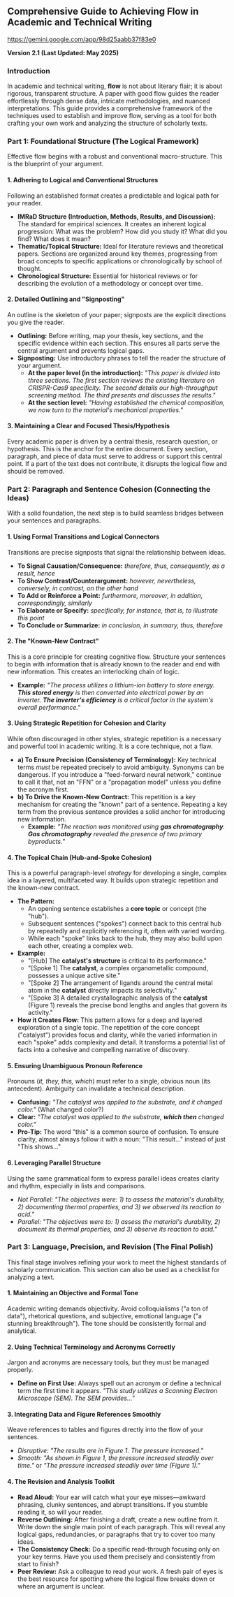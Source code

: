 ## **Comprehensive Guide to Achieving Flow in Academic and Technical Writing**

https://gemini.google.com/app/98d25aabb37f83e0

**Version 2.1 (Last Updated: May 2025)**

### **Introduction**

In academic and technical writing, **flow** is not about literary flair; it is about rigorous, transparent structure. A paper with good flow guides the reader effortlessly through dense data, intricate methodologies, and nuanced interpretations. This guide provides a comprehensive framework of the techniques used to establish and improve flow, serving as a tool for both crafting your own work and analyzing the structure of scholarly texts.

### **Part 1: Foundational Structure (The Logical Framework)**

Effective flow begins with a robust and conventional macro-structure. This is the blueprint of your argument.

#### **1. Adhering to Logical and Conventional Structures**

Following an established format creates a predictable and logical path for your reader.

- **IMRaD Structure (Introduction, Methods, Results, and Discussion):** The standard for empirical sciences. It creates an inherent logical progression: What was the problem? How did you study it? What did you find? What does it mean?
- **Thematic/Topical Structure:** Ideal for literature reviews and theoretical papers. Sections are organized around key themes, progressing from broad concepts to specific applications or chronologically by school of thought.
- **Chronological Structure:** Essential for historical reviews or for describing the evolution of a methodology or concept over time.

#### **2. Detailed Outlining and "Signposting"**

An outline is the skeleton of your paper; signposts are the explicit directions you give the reader.

- **Outlining:** Before writing, map your thesis, key sections, and the specific evidence within each section. This ensures all parts serve the central argument and prevents logical gaps.
- **Signposting:** Use introductory phrases to tell the reader the structure of your argument.
    - **At the paper level (in the introduction):** _"This paper is divided into three sections. The first section reviews the existing literature on CRISPR-Cas9 specificity. The second details our high-throughput screening method. The third presents and discusses the results."_
    - **At the section level:** _"Having established the chemical composition, we now turn to the material's mechanical properties."_

#### **3. Maintaining a Clear and Focused Thesis/Hypothesis**

Every academic paper is driven by a central thesis, research question, or hypothesis. This is the anchor for the entire document. Every section, paragraph, and piece of data must serve to address or support this central point. If a part of the text does not contribute, it disrupts the logical flow and should be removed.

### **Part 2: Paragraph and Sentence Cohesion (Connecting the Ideas)**

With a solid foundation, the next step is to build seamless bridges between your sentences and paragraphs.

#### **1. Using Formal Transitions and Logical Connectors**

Transitions are precise signposts that signal the relationship between ideas.
- **To Signal Causation/Consequence:** _therefore, thus, consequently, as a result, hence_
- **To Show Contrast/Counterargument:** _however, nevertheless, conversely, in contrast, on the other hand_
- **To Add or Reinforce a Point:** _furthermore, moreover, in addition, correspondingly, similarly_
- **To Elaborate or Specify:** _specifically, for instance, that is, to illustrate this point_
- **To Conclude or Summarize:** _in conclusion, in summary, thus, therefore_

#### **2. The "Known-New Contract"**

This is a core principle for creating cognitive flow. Structure your sentences to begin with information that is already known to the reader and end with new information. This creates an interlocking chain of logic.
- **Example:** _"The process utilizes a lithium-ion battery to store energy. **This stored energy** is then converted into electrical power by an inverter. **The inverter's efficiency** is a critical factor in the system's overall performance."_

#### **3. Using Strategic Repetition for Cohesion and Clarity**

While often discouraged in other styles, strategic repetition is a necessary and powerful tool in academic writing. It is a core technique, not a flaw.

- **a) To Ensure Precision (Consistency of Terminology):** Key technical terms _must_ be repeated precisely to avoid ambiguity. Synonyms can be dangerous. If you introduce a "feed-forward neural network," continue to call it that, not an "FFN" or a "propagation model" unless you define the acronym first.
- **b) To Drive the Known-New Contract:** This repetition is a key mechanism for creating the "known" part of a sentence. Repeating a key term from the previous sentence provides a solid anchor for introducing new information.
    - **Example:** _"The reaction was monitored using **gas chromatography**. **Gas chromatography** revealed the presence of two primary byproducts."_

#### **4. The Topical Chain (Hub-and-Spoke Cohesion)**

This is a powerful paragraph-level _strategy_ for developing a single, complex idea in a layered, multifaceted way. It builds upon strategic repetition and the known-new contract.

- **The Pattern:**
    - An opening sentence establishes a **core topic** or concept (the "hub").
    - Subsequent sentences ("spokes") connect back to this central hub by repeatedly and explicitly referencing it, often with varied wording.
    - While each "spoke" links back to the hub, they may also build upon each other, creating a complex web.
- **Example:**
    - "[Hub] The **catalyst's structure** is critical to its performance."
    - "[Spoke 1] The **catalyst**, a complex organometallic compound, possesses a unique active site."
    - "[Spoke 2] The arrangement of ligands around the central metal atom in the **catalyst** directly impacts its selectivity."
    - "[Spoke 3] A detailed crystallographic analysis of the **catalyst** (Figure 1) reveals the precise bond lengths and angles that govern its activity."
- **How it Creates Flow:** This pattern allows for a deep and layered exploration of a single topic. The repetition of the core concept ("catalyst") provides focus and clarity, while the varied information in each "spoke" adds complexity and detail. It transforms a potential list of facts into a cohesive and compelling narrative of discovery.

#### **5. Ensuring Unambiguous Pronoun Reference**

Pronouns (_it, they, this, which_) must refer to a single, obvious noun (its antecedent). Ambiguity can invalidate a technical description.
- **Confusing:** _"The catalyst was applied to the substrate, and it changed color."_ (What changed color?)
- **Clear:** _"The catalyst was applied to the substrate, **which then** changed color."_
- **Pro-Tip:** The word "this" is a common source of confusion. To ensure clarity, almost always follow it with a noun: "This result..." instead of just "This shows..."

#### **6. Leveraging Parallel Structure**

Using the same grammatical form to express parallel ideas creates clarity and rhythm, especially in lists and comparisons.
- _Not Parallel:_ _"The objectives were: 1) to assess the material's durability, 2) documenting thermal properties, and 3) we observed its reaction to acid."_
- _Parallel:_ _"The objectives were to: 1) assess the material's durability, 2) document its thermal properties, and 3) observe its reaction to acid."_

### **Part 3: Language, Precision, and Revision (The Final Polish)**

This final stage involves refining your work to meet the highest standards of scholarly communication. This section can also be used as a checklist for analyzing a text.

#### **1. Maintaining an Objective and Formal Tone**

Academic writing demands objectivity. Avoid colloquialisms ("a ton of data"), rhetorical questions, and subjective, emotional language ("a stunning breakthrough"). The tone should be consistently formal and analytical.

#### **2. Using Technical Terminology and Acronyms Correctly**

Jargon and acronyms are necessary tools, but they must be managed properly.
- **Define on First Use:** Always spell out an acronym or define a technical term the first time it appears. _"This study utilizes a Scanning Electron Microscope (SEM). The SEM provides..."_

#### **3. Integrating Data and Figure References Smoothly**

Weave references to tables and figures directly into the flow of your sentences.
- _Disruptive:_ _"The results are in Figure 1. The pressure increased."_
- _Smooth:_ _"As shown in Figure 1, the pressure increased steadily over time."_ or _"The pressure increased steadily over time (Figure 1)."_

#### **4. The Revision and Analysis Toolkit**

- **Read Aloud:** Your ear will catch what your eye misses—awkward phrasing, clunky sentences, and abrupt transitions. If you stumble reading it, so will your reader.
- **Reverse Outlining:** After finishing a draft, create a new outline from it. Write down the single main point of each paragraph. This will reveal any logical gaps, redundancies, or paragraphs that try to cover too many ideas.
- **The Consistency Check:** Do a specific read-through focusing only on your key terms. Have you used them precisely and consistently from start to finish?
- **Peer Review:** Ask a colleague to read your work. A fresh pair of eyes is the best resource for spotting where the logical flow breaks down or where an argument is unclear.
